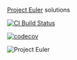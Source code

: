 <a href="https://projecteuler.net/" target="_blank">Project Euler</a> solutions

[![CI Build Status](https://github.com/jiku1797/project_euler/actions/workflows/cpp.yml/badge.svg)](https://github.com/jiku1797/project_euler/actions/workflows/cpp.yml)

[![codecov](https://codecov.io/gh/jiku1797/project_euler/graph/badge.svg?token=CX6MFF3LV9)](https://codecov.io/gh/jiku1797/project_euler)

![Project Euler](https://cdn-images-1.medium.com/max/1200/1*0NtkTQD8trRauRfEU2Nmhg.png)
